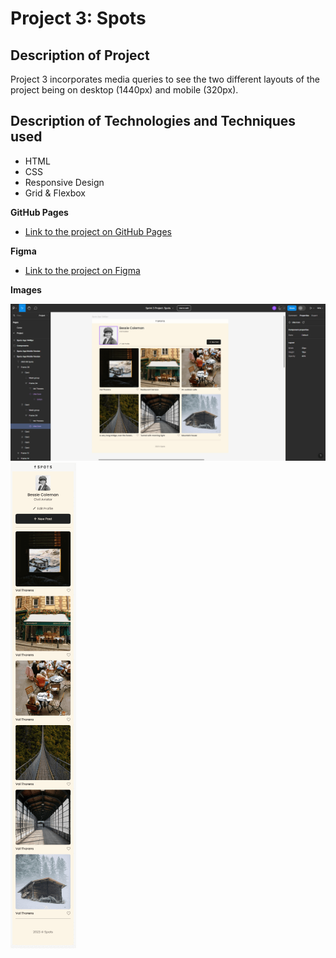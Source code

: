 # Project 3: Spots

## Description of Project

Project 3 incorporates media queries to see the two different layouts of the project being on desktop (1440px) and mobile (320px).

## Description of Technologies and Techniques used

- HTML
- CSS
- Responsive Design
- Grid & Flexbox

**GitHub Pages**

- [Link to the project on GitHub Pages](https://billychilly808.github.io/se_project_spots/)

**Figma**

- [Link to the project on Figma](https://www.figma.com/file/BBNm2bC3lj8QQMHlnqRsga/Sprint-3-Project-%E2%80%94-Spots?type=design&node-id=2%3A60&mode=design&t=afgNFybdorZO6cQo-1)

**Images**

![Figma's Desktop view of the project](./images/demo/figma%20desktop.png)
![Figma's Mobile view of the project](./images/demo/project%203%20mobile%20view.png)
